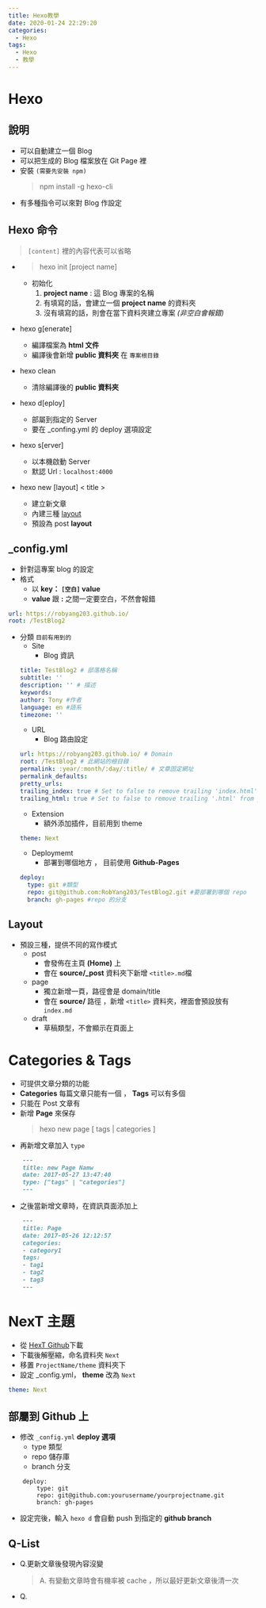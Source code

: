 ```yaml
---
title: Hexo教學
date: 2020-01-24 22:29:20
categories:
  - Hexo
tags:
  - Hexo
  - 教學
---
```


# Hexo

## 說明

- 可以自動建立一個 Blog
- 可以把生成的 Blog 檔案放在 Git Page 裡
- 安裝 `(需要先安裝 npm)`
  > npm install -g hexo-cli
- 有多種指令可以來對 Blog 作設定

## Hexo 命令

> `[content]` 裡的內容代表可以省略

- > hexo init [project name]

  - 初始化
    1. **project name** : 這 Blog 專案的名稱
    2. 有填寫的話，會建立一個 **project name** 的資料夾
    3. 沒有填寫的話，則會在當下資料夾建立專案 _(非空白會報錯)_

- hexo g[enerate]
  - 編譯檔案為 **html 文件**
  - 編譯後會新增 **public 資料夾** 在 `專案根目錄`
- hexo clean
  - 清除編譯後的 **public 資料夾**
- hexo d[eploy]
  - 部屬到指定的 Server
  - 要在 \_confing.yml 的 deploy 選項設定
- hexo s[erver]

  - 以本機啟動 Server
  - 默認 Url : `localhost:4000`

- hexo new [layout] < title >
  - 建立新文章
  - 內建三種 [layout](#Layout)
  - 預設為 post **layout**

## \_config.yml

- 針對這專案 blog 的設定
- 格式
  - 以 **key： `[空白]` value**
  - **value** 跟 **:** 之間一定要空白，不然會報錯

```yml
url: https://robyang203.github.io/
root: /TestBlog2
```

- 分類 `目前有用到的`
  - Site
    - Blog 資訊
  ```yml
  title: TestBlog2 # 部落格名稱
  subtitle: ''
  description: '' # 描述
  keywords:
  author: Tony #作者
  language: en #語系
  timezone: ''
  ```
  - URL
    - Blog 路由設定
  ```yml
  url: https://robyang203.github.io/ # Domain
  root: /TestBlog2 # 此網站的根目錄
  permalink: :year/:month/:day/:title/ # 文章固定網址
  permalink_defaults:
  pretty_urls:
  trailing_index: true # Set to false to remove trailing 'index.html' from permalinks
  trailing_html: true # Set to false to remove trailing '.html' from permalinks
  ```
  - Extension
    - 額外添加插件，目前用到 theme
  ```yml
  theme: Next
  ```
  - Deploymemt
    - 部署到哪個地方 ， 目前使用 **Github-Pages**
  ```yml
  deploy:
    type: git #類型
    repo: git@github.com:RobYang203/TestBlog2.git #要部署到哪個 repo
    branch: gh-pages #repo 的分支
  ```

## Layout

- 預設三種，提供不同的寫作模式
  - post
    - 會發佈在主頁 **(Home)** 上
    - 會在 **source/\_post** 資料夾下新增 `<title>.md`檔
  - page
    - 獨立新增一頁，路徑會是 domain/title
    - 會在 **source/** 路徑 ，新增 `<title>` 資料夾，裡面會預設放有 `index.md`
  - draft
    - 草稿類型，不會顯示在頁面上

# Categories & Tags

- 可提供文章分類的功能
- **Categories** 每篇文章只能有一個 ， **Tags** 可以有多個
- 只能在 Post 文章有
- 新增 **Page** 來保存
  > hexo new page [ tags | categories ]
- 再新增文章加入 `type`

```markdown
    ---
    title: new Page Namw
    date: 2017-05-27 13:47:40
    type: ["tags" | "categories"]
    ---
```

- 之後當新增文章時，在資訊頁面添加上

```md
    ---
    title: Page
    date: 2017-05-26 12:12:57
    categories:
    - category1
    tags:
    - tag1
    - tag2
    - tag3
    ---
```

# NexT 主題

- 從 [HexT Github](https://github.com/theme-next/hexo-theme-next/releases)下載
- 下載後解壓縮，命名資料夾 `Next`
- 移置 `ProjectName/theme` 資料夾下
- 設定 \_config.yml， **theme** 改為 `Next`

```yml
theme: Next
```

## 部屬到 Github 上

- 修改 `_config.yml` **deploy 選項**
  - type 類型
  - repo 儲存庫
  - branch 分支

```
    deploy:
        type: git
        repo: git@github.com:yourusername/yourprojectname.git
        branch: gh-pages
```

- 設定完後，輸入 `hexo d` 會自動 push 到指定的 **github branch**

## Q-List

- Q.更新文章後發現內容沒變

  > A. 有變動文章時會有機率被 cache ，所以最好更新文章後清一次

- Q.
